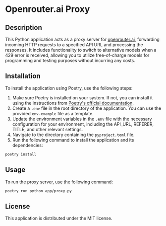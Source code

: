 # Openrouter.ai Proxy

## Description
This Python application acts as a proxy server for [openrouter.ai](https://openrouter.ai), forwarding incoming HTTP requests to a specified API URL and processing the responses. It includes functionality to switch to alternative models when a 429 error is received, allowing you to utilize free-of-charge models for programming and testing purposes without incurring any costs.

## Installation
To install the application using Poetry, use the following steps:

1. Make sure Poetry is installed on your system. If not, you can install it using the instructions from [Poetry's official documentation](https://python-poetry.org/docs/).
2. Create a `.env` file in the root directory of the application. You can use the provided `env-example` file as a template.
3. Update the environment variables in the `.env` file with the necessary configuration for your environment, including the API_URL, REFERER, TITLE, and other relevant settings.
4. Navigate to the directory containing the `pyproject.toml` file.
5. Run the following command to install the application and its dependencies:

```bash
poetry install
```

## Usage
To run the proxy server, use the following command:
```bash
poetry run python app/proxy.py
```

## License
This application is distributed under the MIT license.